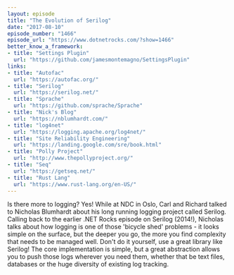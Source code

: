 ```yaml
---
layout: episode
title: "The Evolution of Serilog"
date: "2017-08-10"
episode_number: "1466"
episode_url: "https://www.dotnetrocks.com/?show=1466"
better_know_a_framework:
- title: "Settings Plugin"
  url: "https://github.com/jamesmontemagno/SettingsPlugin"
links:
- title: "Autofac"
  url: "https://autofac.org/"
- title: "Serilog"
  url: "https://serilog.net/"
- title: "Sprache"
  url: "https://github.com/sprache/Sprache"
- title: "Nick's Blog"
  url: "https://nblumhardt.com/"
- title: "log4net"
  url: "https://logging.apache.org/log4net/"
- title: "Site Reliability Engineering"
  url: "https://landing.google.com/sre/book.html"
- title: "Polly Project"
  url: "http://www.thepollyproject.org/"
- title: "Seq"
  url: "https://getseq.net/"
- title: "Rust Lang"
  url: "https://www.rust-lang.org/en-US/"
---
```


Is there more to logging? Yes! While at NDC in Oslo, Carl and Richard talked to Nicholas Blumhardt about his long running logging project called Serilog. Calling back to the earlier .NET Rocks episode on Serilog (2014!), Nicholas talks about how logging is one of those 'bicycle shed' problems - it looks simple on the surface, but the deeper you go, the more you find complexity that needs to be managed well. Don't do it yourself, use a great library like Serilog! The core implementation is simple, but a great abstraction allows you to push those logs wherever you need them, whether that be text files, databases or the huge diversity of existing log tracking.
